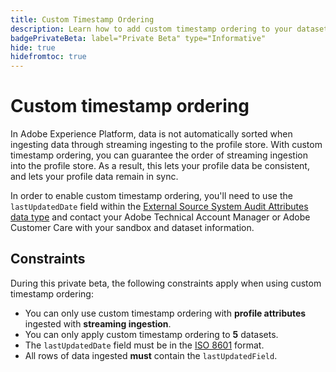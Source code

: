 ```yaml
---
title: Custom Timestamp Ordering
description: Learn how to add custom timestamp ordering to your dataset to ensure consistency in your profile data.
badgePrivateBeta: label="Private Beta" type="Informative"
hide: true
hidefromtoc: true
---
```


# Custom timestamp ordering

In Adobe Experience Platform, data is not automatically sorted when ingesting data through streaming ingesting to the profile store. With custom timestamp ordering, you can guarantee the order of streaming ingestion into the profile store. As a result, this lets your profile data be consistent, and lets your profile data remain in sync.

In order to enable custom timestamp ordering, you'll need to use the `lastUpdatedDate` field within the [External Source System Audit Attributes data type](../xdm/data-types/external-source-system-audit-attributes.md) and contact your Adobe Technical Account Manager or Adobe Customer Care with your sandbox and dataset information.

## Constraints

During this private beta, the following constraints apply when using custom timestamp ordering:

- You can only use custom timestamp ordering with **profile attributes** ingested with **streaming ingestion**.
- You can only apply custom timestamp ordering to **5** datasets.
- The `lastUpdatedDate` field must be in the [ISO 8601](https://www.iso.org/iso-8601-date-and-time-format.html) format.
- All rows of data ingested **must** contain the `lastUpdatedField`.
